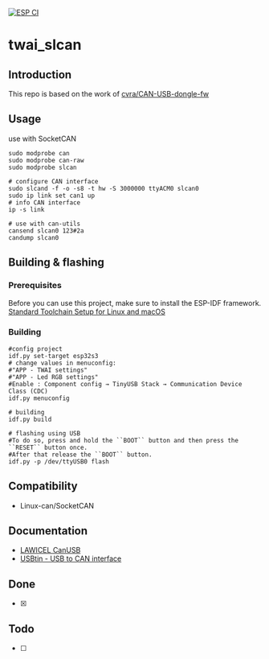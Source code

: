 [![ESP CI](https://github.com/ioio2995/twai_slcan/actions/workflows/esp-idf.yml/badge.svg)](https://github.com/ioio2995/twai_slcan/actions/workflows/esp-idf.yml)

# twai_slcan
## Introduction
This repo is based on the work of [cvra/CAN-USB-dongle-fw](https://github.com/cvra/CAN-USB-dongle-fw)

## Usage

use with SocketCAN
```
sudo modprobe can
sudo modprobe can-raw
sudo modprobe slcan

# configure CAN interface
sudo slcand -f -o -s8 -t hw -S 3000000 ttyACM0 slcan0
sudo ip link set can1 up
# info CAN interface
ip -s link 

# use with can-utils
cansend slcan0 123#2a
candump slcan0
```

## Building & flashing
### Prerequisites

Before you can use this project, make sure to install the ESP-IDF framework. 
[Standard Toolchain Setup for Linux and macOS](https://docs.espressif.com/projects/esp-idf/en/latest/esp32s3/get-started/linux-macos-setup.html)

### Building

```
#config project
idf.py set-target esp32s3
# change values in menuconfig:
#"APP - TWAI settings" 
#"APP - Led RGB settings"
#Enable : Component config → TinyUSB Stack → Communication Device Class (CDC)
idf.py menuconfig

# building
idf.py build

# flashing using USB
#To do so, press and hold the ``BOOT`` button and then press the ``RESET`` button once. 
#After that release the ``BOOT`` button.
idf.py -p /dev/ttyUSB0 flash
```

## Compatibility
 - Linux-can/SocketCAN

## Documentation
- [LAWICEL CanUSB](http://www.can232.com/docs/canusb_manual.pdf)
- [USBtin - USB to CAN interface](https://www.fischl.de/usbtin/#socketcan) 
## Done
- [x] 
## Todo
- [ ] 
